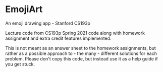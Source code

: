 # EmojiArt
An emoji drawing app - Stanford CS193p

Lecture code from CS193p Spring 2021 code along with homework assignment and extra credit features implemented.

This is not meant as an answer sheet to the homework assignments, but rather as a possible approach to - the many - different solutions for each problem. Please don't copy this code, but instead use it as a help guide if you get stuck.
